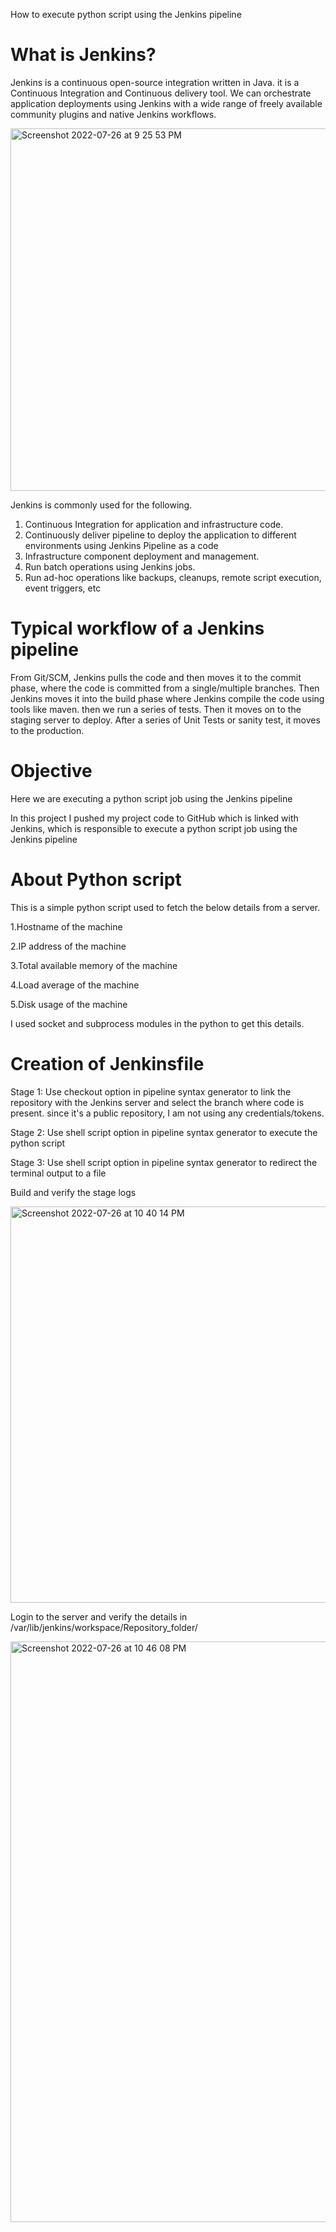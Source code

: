 
How to execute python script using the Jenkins pipeline
# What is Jenkins?

Jenkins is a continuous open-source integration written in Java. it is a Continuous Integration and Continuous delivery tool. We can orchestrate application deployments using Jenkins with a wide range of freely available community plugins and native Jenkins workflows.


<img width="580" alt="Screenshot 2022-07-26 at 9 25 53 PM" src="https://user-images.githubusercontent.com/106381638/181053140-4d2896d6-9cfa-4933-9f8e-c48916f3ba06.png">

Jenkins is commonly used for the following.
1. Continuous Integration for application and infrastructure code.
2. Continuously deliver pipeline to deploy the application to different environments using Jenkins Pipeline as a code
3. Infrastructure component deployment and management.
4. Run batch operations using Jenkins jobs.
5. Run ad-hoc operations like backups, cleanups, remote script execution, event triggers, etc

# Typical workflow of a Jenkins pipeline
From Git/SCM, Jenkins pulls the code and then moves it to the commit phase, where the code is committed from a single/multiple branches. Then Jenkins moves it into the build phase where Jenkins compile the code using tools like maven. then we run a series of tests. Then it moves on to the staging server to deploy. After a series of Unit Tests or sanity test, it moves to the production.

# Objective
Here we are executing a python script job using the Jenkins pipeline

In this project I pushed my project code to GitHub which is linked with Jenkins, which is responsible to execute a python script job using the Jenkins pipeline



# About Python script

This is a simple python script used to fetch the below details from a server.

1.Hostname of the machine

2.IP address of the machine

3.Total available memory of the machine

4.Load average of the machine

5.Disk usage of the machine

I used socket and subprocess modules in the python to get this details.

# Creation of Jenkinsfile

Stage 1:
Use checkout option in pipeline syntax generator to link the repository with the Jenkins server and select the branch where code is present. since it's a public repository, I am not using any credentials/tokens.

Stage 2:
Use shell script option in pipeline syntax generator to execute the python script

Stage 3:
Use shell script option in pipeline syntax generator to redirect the terminal output to a file

Build and verify the stage logs


<img width="634" alt="Screenshot 2022-07-26 at 10 40 14 PM" src="https://user-images.githubusercontent.com/106381638/181068554-922ea044-6f7d-4024-bf1d-9b80f6d135c6.png">


Login to the server and verify the details in /var/lib/jenkins/workspace/Repository_folder/



<img width="929" alt="Screenshot 2022-07-26 at 10 46 08 PM" src="https://user-images.githubusercontent.com/106381638/181069760-4c5af464-a7f8-4bca-807d-c8704f628105.png">








